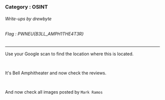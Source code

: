 ### Category : OSINT
###### Write-ups by drewbyte
###### Flag : PWNEU{B3LL_AMPH1THE4T3R}
---

Use your Google scan to find the location where this is located.


<br>
<img src="https://github.com/drew-byte/pwneu-writeups/blob/main/00x8%20saved%20images/Pasted%20image%2020240318140831.png" alt="">
 <br>
 
 
It's Bell Amphitheater and now check the reviews.


<br>
<img src="https://github.com/drew-byte/pwneu-writeups/blob/main/00x8%20saved%20images/Pasted%20image%2020240318140901.png" alt="">
 <br>
 
 
And now check all images posted by ``Mark Ramos``


<br>
<img src="https://github.com/drew-byte/pwneu-writeups/blob/main/00x8%20saved%20images/Pasted%20image%2020240318141019.png" alt="">
 <br>
 
 